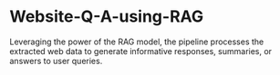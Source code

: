 # Website-Q-A-using-RAG
Leveraging the power of the RAG model, the pipeline processes the extracted web data to generate informative responses, summaries, or answers to user queries.
